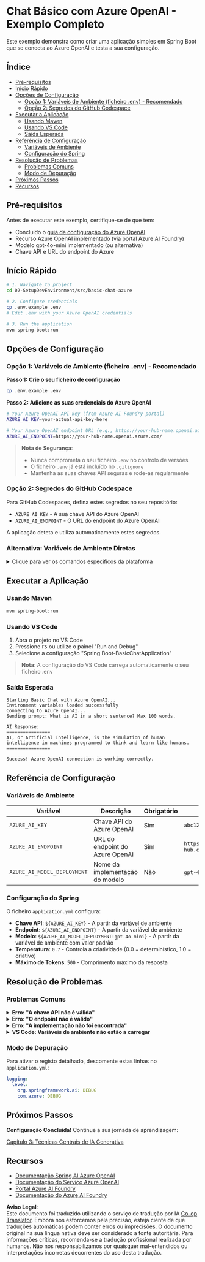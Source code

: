 <!--
CO_OP_TRANSLATOR_METADATA:
{
  "original_hash": "2289320a74aeca1eb844cd7d3a7a9e12",
  "translation_date": "2025-07-21T16:27:47+00:00",
  "source_file": "02-SetupDevEnvironment/src/basic-chat-azure/README.md",
  "language_code": "pt"
}
-->
# Chat Básico com Azure OpenAI - Exemplo Completo

Este exemplo demonstra como criar uma aplicação simples em Spring Boot que se conecta ao Azure OpenAI e testa a sua configuração.

## Índice

- [Pré-requisitos](../../../../../02-SetupDevEnvironment/src/basic-chat-azure)
- [Início Rápido](../../../../../02-SetupDevEnvironment/src/basic-chat-azure)
- [Opções de Configuração](../../../../../02-SetupDevEnvironment/src/basic-chat-azure)
  - [Opção 1: Variáveis de Ambiente (ficheiro .env) - Recomendado](../../../../../02-SetupDevEnvironment/src/basic-chat-azure)
  - [Opção 2: Segredos do GitHub Codespace](../../../../../02-SetupDevEnvironment/src/basic-chat-azure)
- [Executar a Aplicação](../../../../../02-SetupDevEnvironment/src/basic-chat-azure)
  - [Usando Maven](../../../../../02-SetupDevEnvironment/src/basic-chat-azure)
  - [Usando VS Code](../../../../../02-SetupDevEnvironment/src/basic-chat-azure)
  - [Saída Esperada](../../../../../02-SetupDevEnvironment/src/basic-chat-azure)
- [Referência de Configuração](../../../../../02-SetupDevEnvironment/src/basic-chat-azure)
  - [Variáveis de Ambiente](../../../../../02-SetupDevEnvironment/src/basic-chat-azure)
  - [Configuração do Spring](../../../../../02-SetupDevEnvironment/src/basic-chat-azure)
- [Resolução de Problemas](../../../../../02-SetupDevEnvironment/src/basic-chat-azure)
  - [Problemas Comuns](../../../../../02-SetupDevEnvironment/src/basic-chat-azure)
  - [Modo de Depuração](../../../../../02-SetupDevEnvironment/src/basic-chat-azure)
- [Próximos Passos](../../../../../02-SetupDevEnvironment/src/basic-chat-azure)
- [Recursos](../../../../../02-SetupDevEnvironment/src/basic-chat-azure)

## Pré-requisitos

Antes de executar este exemplo, certifique-se de que tem:

- Concluído o [guia de configuração do Azure OpenAI](../../getting-started-azure-openai.md)  
- Recurso Azure OpenAI implementado (via portal Azure AI Foundry)  
- Modelo gpt-4o-mini implementado (ou alternativa)  
- Chave API e URL do endpoint do Azure  

## Início Rápido

```bash
# 1. Navigate to project
cd 02-SetupDevEnvironment/src/basic-chat-azure

# 2. Configure credentials
cp .env.example .env
# Edit .env with your Azure OpenAI credentials

# 3. Run the application
mvn spring-boot:run
```

## Opções de Configuração

### Opção 1: Variáveis de Ambiente (ficheiro .env) - Recomendado

**Passo 1: Crie o seu ficheiro de configuração**
```bash
cp .env.example .env
```

**Passo 2: Adicione as suas credenciais do Azure OpenAI**
```bash
# Your Azure OpenAI API key (from Azure AI Foundry portal)
AZURE_AI_KEY=your-actual-api-key-here

# Your Azure OpenAI endpoint URL (e.g., https://your-hub-name.openai.azure.com/)
AZURE_AI_ENDPOINT=https://your-hub-name.openai.azure.com/
```

> **Nota de Segurança**: 
> - Nunca comprometa o seu ficheiro `.env` no controlo de versões
> - O ficheiro `.env` já está incluído no `.gitignore`
> - Mantenha as suas chaves API seguras e rode-as regularmente

### Opção 2: Segredos do GitHub Codespace

Para GitHub Codespaces, defina estes segredos no seu repositório:
- `AZURE_AI_KEY` - A sua chave API do Azure OpenAI
- `AZURE_AI_ENDPOINT` - O URL do endpoint do Azure OpenAI

A aplicação deteta e utiliza automaticamente estes segredos.

### Alternativa: Variáveis de Ambiente Diretas

<details>
<summary>Clique para ver os comandos específicos da plataforma</summary>

**Linux/macOS (bash/zsh):**
```bash
export AZURE_AI_KEY=your-actual-api-key-here
export AZURE_AI_ENDPOINT=https://your-hub-name.openai.azure.com/
```

**Windows (Prompt de Comando):**
```cmd
set AZURE_AI_KEY=your-actual-api-key-here
set AZURE_AI_ENDPOINT=https://your-hub-name.openai.azure.com/
```

**Windows (PowerShell):**
```powershell
$env:AZURE_AI_KEY="your-actual-api-key-here"
$env:AZURE_AI_ENDPOINT="https://your-hub-name.openai.azure.com/"
```
</details>

## Executar a Aplicação

### Usando Maven

```bash
mvn spring-boot:run
```

### Usando VS Code

1. Abra o projeto no VS Code  
2. Pressione `F5` ou utilize o painel "Run and Debug"  
3. Selecione a configuração "Spring Boot-BasicChatApplication"  

> **Nota**: A configuração do VS Code carrega automaticamente o seu ficheiro .env

### Saída Esperada

```
Starting Basic Chat with Azure OpenAI...
Environment variables loaded successfully
Connecting to Azure OpenAI...
Sending prompt: What is AI in a short sentence? Max 100 words.

AI Response:
================
AI, or Artificial Intelligence, is the simulation of human intelligence in machines programmed to think and learn like humans.
================

Success! Azure OpenAI connection is working correctly.
```

## Referência de Configuração

### Variáveis de Ambiente

| Variável | Descrição | Obrigatório | Exemplo |
|----------|-------------|----------|---------|
| `AZURE_AI_KEY` | Chave API do Azure OpenAI | Sim | `abc123...` |
| `AZURE_AI_ENDPOINT` | URL do endpoint do Azure OpenAI | Sim | `https://my-hub.openai.azure.com/` |
| `AZURE_AI_MODEL_DEPLOYMENT` | Nome da implementação do modelo | Não | `gpt-4o-mini` (padrão) |

### Configuração do Spring

O ficheiro `application.yml` configura:
- **Chave API**: `${AZURE_AI_KEY}` - A partir da variável de ambiente  
- **Endpoint**: `${AZURE_AI_ENDPOINT}` - A partir da variável de ambiente  
- **Modelo**: `${AZURE_AI_MODEL_DEPLOYMENT:gpt-4o-mini}` - A partir da variável de ambiente com valor padrão  
- **Temperatura**: `0.7` - Controla a criatividade (0.0 = determinístico, 1.0 = criativo)  
- **Máximo de Tokens**: `500` - Comprimento máximo da resposta  

## Resolução de Problemas

### Problemas Comuns

<details>
<summary><strong>Erro: "A chave API não é válida"</strong></summary>

- Verifique se o `AZURE_AI_KEY` está corretamente definido no seu ficheiro `.env`  
- Confirme que a chave API foi copiada exatamente do portal Azure AI Foundry  
- Certifique-se de que não há espaços ou aspas extras em torno da chave  
</details>

<details>
<summary><strong>Erro: "O endpoint não é válido"</strong></summary>

- Certifique-se de que o `AZURE_AI_ENDPOINT` inclui o URL completo (ex.: `https://your-hub-name.openai.azure.com/`)  
- Verifique a consistência da barra final  
- Confirme que o endpoint corresponde à região de implementação do Azure  
</details>

<details>
<summary><strong>Erro: "A implementação não foi encontrada"</strong></summary>

- Verifique se o nome da implementação do modelo corresponde exatamente ao que está implementado no Azure  
- Confirme que o modelo foi implementado com sucesso e está ativo  
- Experimente usar o nome de implementação padrão: `gpt-4o-mini`  
</details>

<details>
<summary><strong>VS Code: Variáveis de ambiente não estão a carregar</strong></summary>

- Certifique-se de que o ficheiro `.env` está no diretório raiz do projeto (mesmo nível que `pom.xml`)  
- Experimente executar `mvn spring-boot:run` no terminal integrado do VS Code  
- Verifique se a extensão Java do VS Code está devidamente instalada  
- Confirme que a configuração de lançamento tem `"envFile": "${workspaceFolder}/.env"`  
</details>

### Modo de Depuração

Para ativar o registo detalhado, descomente estas linhas no `application.yml`:

```yaml
logging:
  level:
    org.springframework.ai: DEBUG
    com.azure: DEBUG
```

## Próximos Passos

**Configuração Concluída!** Continue a sua jornada de aprendizagem:

[Capítulo 3: Técnicas Centrais de IA Generativa](../../../03-CoreGenerativeAITechniques/README.md)

## Recursos

- [Documentação Spring AI Azure OpenAI](https://docs.spring.io/spring-ai/reference/api/clients/azure-openai-chat.html)  
- [Documentação do Serviço Azure OpenAI](https://learn.microsoft.com/azure/ai-services/openai/)  
- [Portal Azure AI Foundry](https://ai.azure.com/)  
- [Documentação do Azure AI Foundry](https://learn.microsoft.com/azure/ai-foundry/how-to/create-projects?tabs=ai-foundry&pivots=hub-project)  

**Aviso Legal**:  
Este documento foi traduzido utilizando o serviço de tradução por IA [Co-op Translator](https://github.com/Azure/co-op-translator). Embora nos esforcemos pela precisão, esteja ciente de que traduções automáticas podem conter erros ou imprecisões. O documento original na sua língua nativa deve ser considerado a fonte autoritária. Para informações críticas, recomenda-se a tradução profissional realizada por humanos. Não nos responsabilizamos por quaisquer mal-entendidos ou interpretações incorretas decorrentes do uso desta tradução.